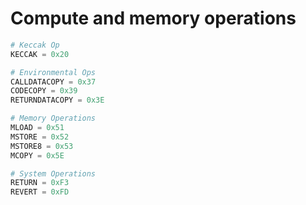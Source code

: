 # Compute and memory operations

```python
# Keccak Op
KECCAK = 0x20

# Environmental Ops
CALLDATACOPY = 0x37
CODECOPY = 0x39
RETURNDATACOPY = 0x3E

# Memory Operations
MLOAD = 0x51
MSTORE = 0x52
MSTORE8 = 0x53
MCOPY = 0x5E

# System Operations
RETURN = 0xF3
REVERT = 0xFD
```
